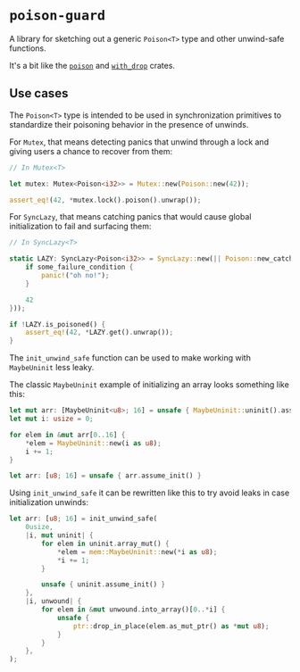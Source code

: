 # `poison-guard`

A library for sketching out a generic `Poison<T>` type and other unwind-safe functions.

It's a bit like the [`poison`](https://github.com/reem/rust-poison) and [`with_drop`](https://github.com/koraa/with_drop/) crates.

## Use cases

The `Poison<T>` type is intended to be used in synchronization primitives to standardize their poisoning behavior in the presence of unwinds.

For `Mutex`, that means detecting panics that unwind through a lock and giving users a chance to recover from them:

```rust
// In Mutex<T>

let mutex: Mutex<Poison<i32>> = Mutex::new(Poison::new(42));

assert_eq!(42, *mutex.lock().poison().unwrap());
```

For `SyncLazy`, that means catching panics that would cause global initialization to fail and surfacing them:

```rust
// In SyncLazy<T>

static LAZY: SyncLazy<Poison<i32>> = SyncLazy::new(|| Poison::new_catch_unwind(|| {
    if some_failure_condition {
        panic!("oh no!");
    }

    42
}));

if !LAZY.is_poisoned() {
    assert_eq!(42, *LAZY.get().unwrap());
}
```

The `init_unwind_safe` function can be used to make working with `MaybeUninit` less leaky.

The classic `MaybeUninit` example of initializing an array looks something like this:

```rust
let mut arr: [MaybeUninit<u8>; 16] = unsafe { MaybeUninit::uninit().assume_init() };
let mut i: usize = 0;

for elem in &mut arr[0..16] {
    *elem = MaybeUninit::new(i as u8);
    i += 1;
}

let arr: [u8; 16] = unsafe { arr.assume_init() }
```

Using `init_unwind_safe` it can be rewritten like this to try avoid leaks in case initialization unwinds:

```rust
let arr: [u8; 16] = init_unwind_safe(
    0usize,
    |i, mut uninit| {
        for elem in uninit.array_mut() {
            *elem = mem::MaybeUninit::new(*i as u8);
            *i += 1;
        }

        unsafe { uninit.assume_init() }
    },
    |i, unwound| {
        for elem in &mut unwound.into_array()[0..*i] {
            unsafe {
                ptr::drop_in_place(elem.as_mut_ptr() as *mut u8);
            }
        }
    },
);
```
